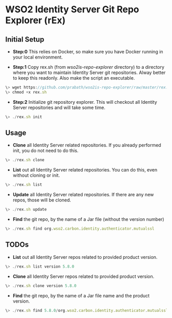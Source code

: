 # WSO2 Identity Server Git Repo Explorer (rEx)

## Initial Setup
* **Step:0** This relies on Docker, so make sure you have Docker running in your local environment.

* **Step:1** Copy rex.sh (from *wso2is-repo-explorer* directory) to a directory where you want to maintain Identity Server git repositories. Alway better to keep this readonly. Also make the script an executable.
```javascript
\> wget https://github.com/prabath/wso2is-repo-explorer/raw/master/rex.sh
\> chmod +x rex.sh
```
* **Step:2** Initialize git repository explorer. This will checkout all Identity Server repositories and will take some time.

```javascript
\> ./rex.sh init
```

## Usage 

* **Clone** all Identity Server related repositories. If you already performed init, you do not need to do this.

```javascript
\> ./rex.sh clone
```
* **List** out all Identity Server related repositories. You can do this, even without cloning or init.

```javascript
\> ./rex.sh list
```
* **Update** all Identity Server related repositories. If there are any new repos, those will be cloned.

```javascript
\> ./rex.sh update
```
* **Find** the git repo, by the name of a Jar file (without the version number)

```javascript
\> ./rex.sh find org.wso2.carbon.identity.authenticator.mutualssl
```
## TODOs

* **List** out all Identity Server repos related to provided product version.

```javascript
\> ./rex.sh list version 5.8.0
```

* **Clone** all Identity Server repos related to provided product version.

```javascript
\> ./rex.sh clone version 5.8.0
```

* **Find** the git repo, by the name of a Jar file name and the product version.

```javascript
\> ./rex.sh find 5.8.0/org.wso2.carbon.identity.authenticator.mutualssl
```

